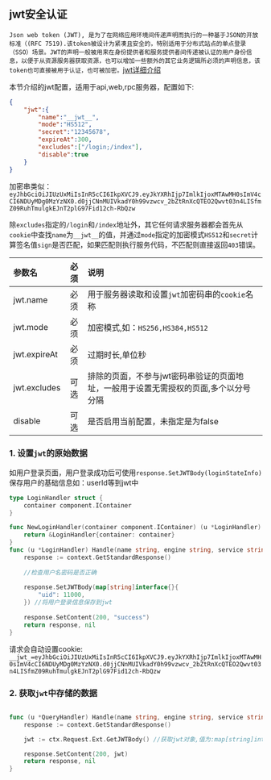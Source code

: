 ## jwt安全认证

`Json web token (JWT), 是为了在网络应用环境间传递声明而执行的一种基于JSON的开放标准（(RFC 7519).该token被设计为紧凑且安全的，特别适用于分布式站点的单点登录（SSO）场景。JWT的声明一般被用来在身份提供者和服务提供者间传递被认证的用户身份信息，以便于从资源服务器获取资源，也可以增加一些额外的其它业务逻辑所必须的声明信息，该token也可直接被用于认证，也可被加密。`[jwt详细介绍](https://www.jianshu.com/p/576dbf44b2ae)

本节介绍的jwt配置，适用于api,web,rpc服务器，配置如下:

```json
{
    "jwt":{
        "name":"__jwt__",
        "mode":"HS512",
        "secret":"12345678",
        "expireAt":300,
        "excludes":["/login;/index"],
        "disable":true
    }
}
```

加密串类似：
`eyJhbGciOiJIUzUxMiIsInR5cCI6IkpXVCJ9.eyJkYXRhIjp7ImlkIjoxMTAwMH0sImV4cCI6NDUyMDg0MzYzNX0.d0jjCNnMUIVkadY0h99vzwcv_2bZtRnXcQTEO2Qwvt03n4LISfmZ09RuhTmulgkEJnT2plG97Fid12ch-RbQzw`

除`excludes`指定的`/login`和`/index`地址外，其它任何请求服务器都会首先从`cookie`中查找`name`为`__jwt__`的值，并通过`mode`指定的加密模式`HS512`和`secret`计算签名值`sign`是否匹配，如果匹配则执行服务代码，不匹配则直接返回`403`错误。

|参数名|必须|说明|
|:------|:-------:|:------|
|jwt.name|必须|用于服务器读取和设置`jwt`加密码串的`cookie`名称|
|jwt.mode|必须|加密模式,如：`HS256,HS384,HS512`|
|jwt.expireAt|必须|过期时长,单位秒|
|jwt.excludes|可选|排除的页面，不参与jwt密码串验证的页面地址，一般用于设置无需授权的页面,多个以分号分隔|
|disable|可选|是否启用当前配置，未指定是为false|


### 1. 设置`jwt`的原始数据

如用户登录页面，用户登录成功后可使用`response.SetJWTBody(loginStateInfo)`保存用户的基础信息如：userId等到jwt中

```go
type LoginHandler struct {
	container component.IContainer
}

func NewLoginHandler(container component.IContainer) (u *LoginHandler) {
	return &LoginHandler{container: container}
}
func (u *LoginHandler) Handle(name string, engine string, service string, ctx *context.Context) (r context.Response, err error) {
	response := context.GetStandardResponse()
    
    //检查用户名密码是否正确
    
	response.SetJWTBody(map[string]interface{}{
		"uid": 11000,
	}) //将用户登录信息保存到jwt
    
    response.SetContent(200, "success")
	return response, nil
}

```

请求会自动设置cookie:
`__jwt_=eyJhbGciOiJIUzUxMiIsInR5cCI6IkpXVCJ9.eyJkYXRhIjp7ImlkIjoxMTAwMH0sImV4cCI6NDUyMDg0MzYzNX0.d0jjCNnMUIVkadY0h99vzwcv_2bZtRnXcQTEO2Qwvt03n4LISfmZ09RuhTmulgkEJnT2plG97Fid12ch-RbQzw`



### 2. 获取`jwt`中存储的数据

```go

func (u *QueryHandler) Handle(name string, engine string, service string, ctx *context.Context) (r context.Response, err error) {
	response := context.GetStandardResponse()

	jwt := ctx.Request.Ext.GetJWTBody() //获取jwt对象,值为:map[string]interface{}{"uid": 11000}

	response.SetContent(200, jwt)
	return response, nil
}

```